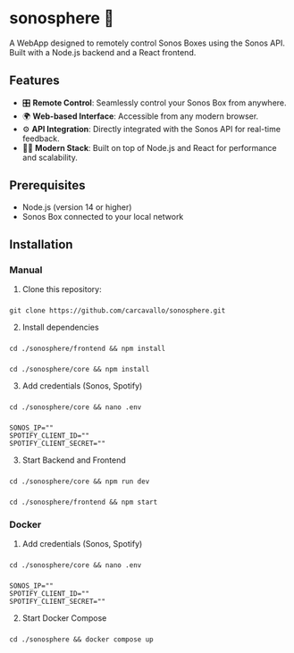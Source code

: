 # sonosphere 🎵

A WebApp designed to remotely control Sonos Boxes using the Sonos API. Built with a Node.js backend and a React frontend.

## Features

- 🎛️ **Remote Control**: Seamlessly control your Sonos Box from anywhere.
- 🌍 **Web-based Interface**: Accessible from any modern browser.
- ⚙️ **API Integration**: Directly integrated with the Sonos API for real-time feedback.
- 👨‍💻 **Modern Stack**: Built on top of Node.js and React for performance and scalability.

## Prerequisites

- Node.js (version 14 or higher)
- Sonos Box connected to your local network


## Installation

### Manual

1. Clone this repository:
###
    git clone https://github.com/carcavallo/sonosphere.git
    
2. Install dependencies
###
    cd ./sonosphere/frontend && npm install
    
###
    cd ./sonosphere/core && npm install
3. Add credentials (Sonos, Spotify)
###
    cd ./sonosphere/core && nano .env
    
###
    SONOS_IP=""
    SPOTIFY_CLIENT_ID=""
    SPOTIFY_CLIENT_SECRET=""
3. Start Backend and Frontend
###
    cd ./sonosphere/core && npm run dev
    
###
    cd ./sonosphere/frontend && npm start

### Docker
1. Add credentials (Sonos, Spotify)
###
    cd ./sonosphere/core && nano .env
    
###
    SONOS_IP=""
    SPOTIFY_CLIENT_ID=""
    SPOTIFY_CLIENT_SECRET=""
2. Start Docker Compose
###
    cd ./sonosphere && docker compose up
